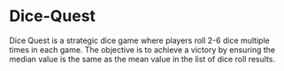 # Dice-Quest
Dice Quest is a strategic dice game where players roll 2-6 dice multiple times in each game. The objective is to achieve a victory by ensuring the median value is the same as the mean value in the list of dice roll results.
